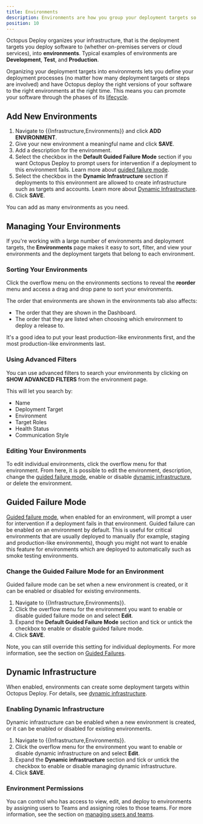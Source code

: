 ```yaml
---
title: Environments
description: Environments are how you group your deployment targets so you can promote your software through different phases, for instance, into Development, then Test, and finally into Production.
position: 10
---
```

Octopus Deploy organizes your infrastructure, that is the deployment targets you deploy software to (whether on-premises servers or cloud services), into **environments**. Typical examples of environments are **Development**, **Test**, and **Production**.

Organizing your deployment targets into environments lets you define your deployment processes (no matter how many deployment targets or steps are involved) and have Octopus deploy the right versions of your software to the right environments at the right time. This means you can promote your software through the phases of its [lifecycle](/docs/deployment-process/lifecycles/index.md).

## Add New Environments

1. Navigate to {{Infrastructure,Environments}} and click **ADD ENVIRONMENT**.
1. Give your new environment a meaningful name and click **SAVE**.
1. Add a description for the environment.
1. Select the checkbox in the **Default Guided Failure Mode** section if you want Octopus Deploy to prompt users for intervention if a deployment to this environment fails. Learn more about [guided failure mode](#guided-failure-mode).
1. Select the checkbox in the **Dynamic Infrastructure** section if deployments to this environment are allowed to create infrastructure such as targets and accounts. Learn more about [Dynamic Infrastructure](#dynamic-infrastructure).
1. Click **SAVE**.

You can add as many environments as you need.

## Managing Your Environments

If you're working with a large number of environments and deployment targets, the **Environments** page makes it easy to sort, filter, and view your environments and the deployment targets that belong to each environment.

### Sorting Your Environments

Click the overflow menu on the environments sections to reveal the **reorder** menu and access a drag and drop pane to sort your environments.

The order that environments are shown in the environments tab also affects:

- The order that they are shown in the Dashboard.
- The order that they are listed when choosing which environment to deploy a release to.

It's a good idea to put your least production-like environments first, and the most production-like environments last.

### Using Advanced Filters

You can use advanced filters to search your environments by clicking on **SHOW ADVANCED FILTERS** from the environment page.

This will let you search by:

- Name
- Deployment Target
- Environment
- Target Roles
- Health Status
- Communication Style

### Editing Your Environments

To edit individual environments, click the overflow menu for that environment. From here, it is possible to edit the environment, description, change the [guided failure mode](#guided-failure-mode), enable or disable [dynamic infrastructure](#dynamic-infrastructure), or delete the environment.

## Guided Failure Mode

[Guided failure mode](/docs/deployment-process/releases/guided-failures.md), when enabled for an environment, will prompt a user for intervention if a deployment fails in that environment. Guided failure can be enabled on an environment by default. This is useful for critical environments that are usually deployed to manually (for example, staging and production-like environments), though you might not want to enable this feature for environments which are deployed to automatically such as smoke testing environments.

### Change the Guided Failure Mode for an Environment

Guided failure mode can be set when a new environment is created, or it can be enabled or disabled for existing environments.

1. Navigate to {{Infrastructure,Environments}}.
1. Click the overflow menu for the environment you want to enable or disable guided failure mode on and select **Edit**.
1. Expand the **Default Guided Failure Mode** section and tick or untick the checkbox to enable or disable guided failure mode.
1. Click **SAVE**.

Note, you can still override this setting for individual deployments. For more information, see the section on [Guided Failures](/docs/deployment-process/releases/guided-failures.md).

## Dynamic Infrastructure

When enabled, environments can create some deployment targets within Octopus Deploy. For details, see [dynamic infrastructure](/docs/infrastructure/deployment-targets/dynamic-infrastructure/index.md).

### Enabling Dynamic Infrastructure

Dynamic infrastructure can be enabled when a new environment is created, or it can be enabled or disabled for existing environments.

1. Navigate to {{Infrastructure,Environments}}.
1. Click the overflow menu for the environment you want to enable or disable dynamic infrastructure on and select **Edit**.
1. Expand the **Dynamic infrastructure** section and tick or untick the checkbox to enable or disable managing dynamic infrastructure.
1. Click **SAVE**.

### Environment Permissions

You can control who has access to view, edit, and deploy to environments by assigning users to Teams and assigning roles to those teams. For more information, see the section on [managing users and teams](/docs/administration/managing-users-and-teams/index.md).
